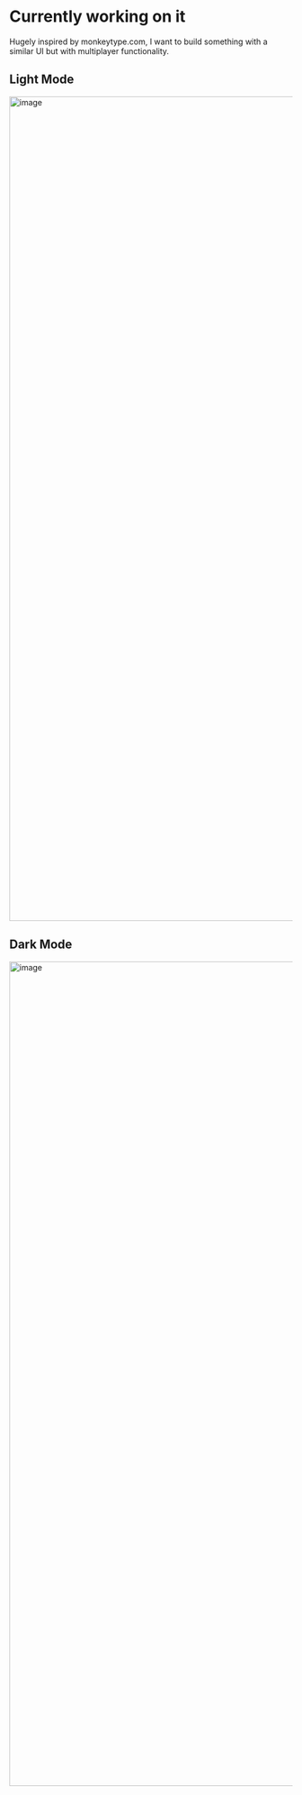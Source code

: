 # Currently working on it

Hugely inspired by monkeytype.com, I want to build something with a similar UI but with multiplayer functionality.

## Light Mode

<img width="1464" alt="image" src="https://user-images.githubusercontent.com/31120424/182990328-debd99a3-dff0-44d6-8f05-0c050ec95524.png">



## Dark Mode


<img width="1464" alt="image" src="https://user-images.githubusercontent.com/31120424/182990372-b24135fb-81f1-48f2-9efd-c34ab197d154.png">



